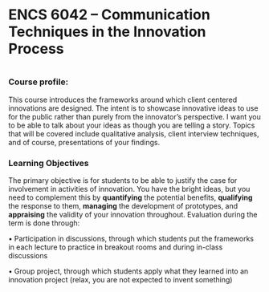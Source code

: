 <h1>ENCS 6042 – Communication Techniques in the Innovation Process<h1>

  <h3> Course profile: </h3>
  This course introduces the frameworks around which client centered innovations are designed. The intent is to showcase innovative ideas to use for the public rather than purely from the innovator’s perspective. I want you to be able to talk about your ideas as though you are telling a story.
Topics that will be covered include qualitative analysis, client interview techniques, and of course, presentations of your findings.

  <h3> Learning Objectives </h3>
  The primary objective is for students to be able to justify the case for involvement in activities of innovation. You have the bright ideas, but you need to complement this by <b>quantifying</b> the potential benefits, <b>qualifying</b> the response to them, <b>managing</b> the development of prototypes, and <b>appraising</b> the validity of your innovation throughout. Evaluation during the term is done through:
  
•	Participation in discussions, through which students put the frameworks in each lecture to practice in breakout rooms and during in-class discussions
  
•	Group project, through which students apply what they learned into an innovation project (relax, you are not expected to invent something)

